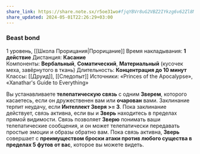 ```yaml
---
share_link: https://share.note.sx/r5oe31wo#fjqYBVr8uG2VBZ2IYkzg6v62Zl8MC7eO5GHL1xPHw+0
share_updated: 2024-05-01T22:26:29+03:00
---
```

### Beast bond
1 уровень, [[Школа Прорицания|Прорицание]]
Время накладывания: **1 действие**
Дистанция: **Касание**
Компоненты: **Вербальный**, **Соматический**, **Материальный** (кусочек меха, завёрнутого в ткань)
Длительность: **Концентрация до 10 минут**
Классы: [[Друид]], [[Следопыт]]
Источники: «Princes of the Apocalypse», «Xanathar's Guide to Everything»

Вы устанавливаете **телепатическую связь** с одним **Зверем**, которого касаетесь, если он дружественен вам или **очарован** вами. Заклинание терпит неудачу, если **Интеллект Зверя >= 3**. Пока заклинание действует, связь активна, если вы и **Зверь** находитесь в пределах прямой видимости. Связь позволяет **Зверю** понимать ваши телепатические сообщения, и он может телепатически передавать простые эмоции и образы обратно вам. Пока связь активна, **Зверь** совершает с **преимуществом броски атаки против любого существа в пределах 5 футов от вас**, которое вы можете видеть.